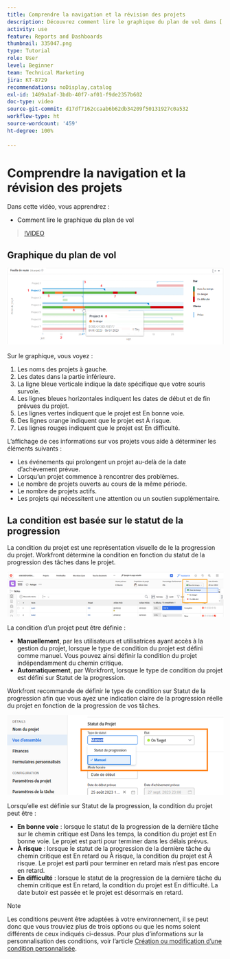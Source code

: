```yaml
---
title: Comprendre la navigation et la révision des projets
description: Découvrez comment lire le graphique du plan de vol dans [!UICONTROL Analytique améliorée].
activity: use
feature: Reports and Dashboards
thumbnail: 335047.png
type: Tutorial
role: User
level: Beginner
team: Technical Marketing
jira: KT-8729
recommendations: noDisplay,catalog
exl-id: 1409a1af-3bdb-40f7-af01-f9de2357b602
doc-type: video
source-git-commit: d17df7162ccaab6b62db34209f50131927c0a532
workflow-type: ht
source-wordcount: '459'
ht-degree: 100%

---
```


# Comprendre la navigation et la révision des projets

Dans cette vidéo, vous apprendrez :

* Comment lire le graphique du plan de vol

>[!VIDEO](https://video.tv.adobe.com/v/3439011/?quality=12&learn=on&enablevpops&captions=fre_fr)

## Graphique du plan de vol

![Image d’un graphique de plan de vol avec des nombres correspondant aux puces ci-dessous](assets/section-2-1.png)

Sur le graphique, vous voyez :

1. Les noms des projets à gauche.
1. Les dates dans la partie inférieure.
1. La ligne bleue verticale indique la date spécifique que votre souris survole.
1. Les lignes bleues horizontales indiquent les dates de début et de fin prévues du projet.
1. Les lignes vertes indiquent que le projet est En bonne voie.
1. Des lignes orange indiquent que le projet est À risque.
1. Les lignes rouges indiquent que le projet est En difficulté.

L’affichage de ces informations sur vos projets vous aide à déterminer les éléments suivants :

* Les événements qui prolongent un projet au-delà de la date d’achèvement prévue.
* Lorsqu’un projet commence à rencontrer des problèmes.
* Le nombre de projets ouverts au cours de la même période.
* Le nombre de projets actifs.
* Les projets qui nécessitent une attention ou un soutien supplémentaire.

## La condition est basée sur le statut de la progression

La condition du projet est une représentation visuelle de le la progression du projet. Workfront détermine la condition en fonction du statut de la progression des tâches dans le projet.

![Image des statuts de progression possibles](assets/section-2-2.png)

La condition d’un projet peut être définie :

* **Manuellement**, par les utilisateurs et utilisatrices ayant accès à la gestion du projet, lorsque le type de condition du projet est défini comme manuel. Vous pouvez ainsi définir la condition du projet indépendamment du chemin critique.
* **Automatiquement**, par Workfront, lorsque le type de condition du projet est défini sur Statut de la progression.

Workfront recommande de définir le type de condition sur Statut de la progression afin que vous ayez une indication claire de la progression réelle du projet en fonction de la progression de vos tâches.

![Image des statuts de progression possibles](assets/section-2-3.png)

Lorsqu’elle est définie sur Statut de la progression, la condition du projet peut être :

* **En bonne voie** : lorsque le statut de la progression de la dernière tâche sur le chemin critique est Dans les temps, la condition du projet est En bonne voie. Le projet est parti pour terminer dans les délais prévus.
* **À risque** : lorsque le statut de la progression de la dernière tâche du chemin critique est En retard ou À risque, la condition du projet est À risque. Le projet est parti pour terminer en retard mais n’est pas encore en retard.
* **En difficulté** : lorsque le statut de la progression de la dernière tâche du chemin critique est En retard, la condition du projet est En difficulté. La date butoir est passée et le projet est désormais en retard.

>[!NOTE]
>
>Les conditions peuvent être adaptées à votre environnement, il se peut donc que vous trouviez plus de trois options ou que les noms soient différents de ceux indiqués ci-dessus. Pour plus d’informations sur la personnalisation des conditions, voir l’article [Création ou modification d’une condition personnalisée](https://experienceleague.adobe.com/docs/workfront/using/administration-and-setup/customize/custom-conditions/create-edit-custom-conditions.html?lang=fr).
